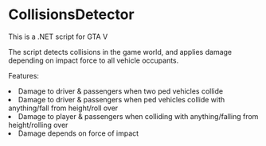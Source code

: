 # CollisionsDetector
This is a .NET script for GTA V

The script detects collisions in the game world, and applies damage depending on impact force to all vehicle occupants.

Features:
<li>Damage to driver & passengers when two ped vehicles collide
<li>Damage to driver & passengers when ped vehicles collide with anything/fall from height/roll over
<li>Damage to player & passengers when colliding with anything/falling from height/rolling over
<li>Damage depends on force of impact

